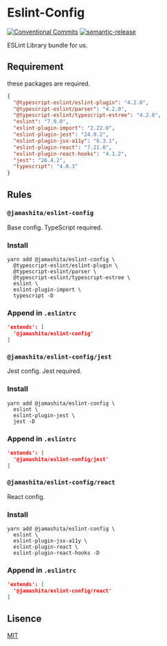 # Eslint-Config

[![Conventional Commits](https://img.shields.io/badge/Conventional%20Commits-1.0.0-yellow.svg)](https://conventionalcommits.org)
[![semantic-release](https://img.shields.io/badge/%20%20%F0%9F%93%A6%F0%9F%9A%80-semantic--release-e10079.svg)](https://github.com/semantic-release/semantic-release)

ESLint Library bundle for us.

## Requirement

these packages are required.

```json
{
  "@typescript-eslint/eslint-plugin": "4.2.0",
  "@typescript-eslint/parser": "4.2.0",
  "@typescript-eslint/typescript-estree": "4.2.0",
  "eslint": "7.9.0",
  "eslint-plugin-import": "2.22.0",
  "eslint-plugin-jest": "24.0.2",
  "eslint-plugin-jsx-a11y": "6.3.1",
  "eslint-plugin-react": "7.21.0",
  "eslint-plugin-react-hooks": "4.1.2",
  "jest": "26.4.2",
  "typescript": "4.0.3"
}
```
## Rules

### `@jamashita/eslint-config`

Base config. TypeScript required.

### Install

```text
yarn add @jamashita/eslint-config \
  @typescript-eslint/eslint-plugin \
  @typescript-eslint/parser \
  @typescript-eslint/typescript-estree \
  eslint \
  eslint-plugin-import \
  typescript -D
```

### Append in `.eslintrc`

```json
'extends': [
  '@jamashita/eslint-config'
]
```

### `@jamashita/eslint-config/jest`

Jest config. Jest required.

### Install

```text
yarn add @jamashita/eslint-config \
  eslint \
  eslint-plugin-jest \
  jest -D
```

### Append in `.eslintrc`

```json
'extends': [
  '@jamashita/eslint-config/jest'
]
```

### `@jamashita/eslint-config/react`

React config.

### Install

```text
yarn add @jamashita/eslint-config \
  eslint \
  eslint-plugin-jsx-a11y \
  eslint-plugin-react \
  eslint-plugin-react-hooks -D
```

### Append in `.eslintrc`

```json
'extends': [
  '@jamashita/eslint-config/react'
]
```

## Lisence

[MIT](LICENSE)